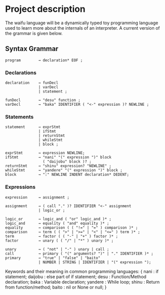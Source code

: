 # Project description

The waifu language will be a dynamically typed toy programming language used to learn more about the internals of an interpreter.
A current version of the grammar is given below.

## Syntax Grammar

```ebnf
program        → declaration* EOF ;
```

### Declarations

```ebnf
declaration    → funDecl
               | varDecl
               | statement ;

funDecl        → "desu" function ;
varDecl        → "baka" IDENTIFIER ( "<-" expression )? NEWLINE ;
```

[comment]: <> (after varDecl and statements instead of NEWLINE tokens i should probably also allow EOF tokens aswell.)

### Statements

```ebnf
statement      → exprStmt
               | ifStmt
               | returnStmt
               | whileStmt
               | block ;

exprStmt       → expression NEWLINE;
ifStmt         → "nani" "(" expression ")" block
                 ( "daijobu" block )? ;
returnStmt     → "shinu" expression? "NEWLINE" ;
whileStmt      → "yandere" "(" expression ")" block ;
block          → ":" NEWLINE INDENT declaration* DEDENT;
```

### Expressions

```ebnf
expression     → assignment ;

assignment     → ( call "." )? IDENTIFIER "<-" assignment
               | logic_or ;

logic_or       → logic_and ( "or" logic_and )* ;
logic_and      → equality ( "and" equality )* ;
equality       → comparison ( ( "!=" | "=" ) comparison )* ;
comparison     → term ( ( ">" | ">=" | "<" | "<=" ) term )* ;
term           → factor ( ( "-" | "+" ) factor )* ;
factor         → unary ( ( "/" | "*" ) unary )* ;

unary          → ( "not" | "-" ) unary | call ;
call           → primary ( "(" arguments? ")" | "." IDENTIFIER )* ;
primary        → "true" | "false" | "baito"
               | NUMBER | STRING | IDENTIFIER | "(" expression ");
```

Keywords and their meaning in common programming languages:
{
nani : if statement;
daijobu : else part of if statement;
desu : Function/Method declaration;
baka : Variable declaration;
yandere : While loop;
shinu : Return from function/method;
baito : nil or None or null;
}
